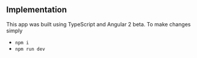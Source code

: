 ## Implementation

This app was built using TypeScript and Angular 2 beta. To make changes simply

* `npm i`
* `npm run dev`
